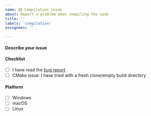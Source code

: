 ```yaml
---
name: 😱 Compilation issue
about: Report a problem when compiling the code
title: ''
labels: 'compilation'
assignees: ''

---
```


#### Describe your issue
<!-- Be sure to include any log file that may help use diagnose the issue -->


#### Checklist
<!-- Check all that apply (change to `[x]`) -->

- [ ] I have read the [bug report](https://libigl.github.io/bug-report/)
- [ ] CMake issue: I have tried with a fresh clone/empty build directory

#### Platform
<!-- Check all that apply (change to `[x]`) -->

- [ ] Windows
- [ ] macOS
- [ ] Linux
